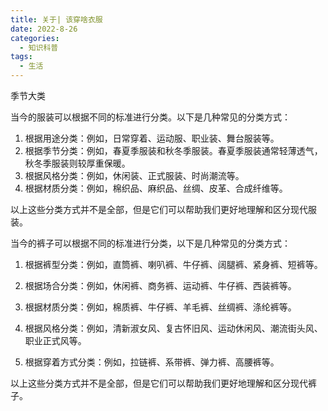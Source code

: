 ```yaml
---
title: 关于| 该穿啥衣服
date: 2022-8-26
categories:
  - 知识科普
tags:
  - 生活
---
```




季节大类



当今的服装可以根据不同的标准进行分类。以下是几种常见的分类方式：

1. 根据用途分类：例如，日常穿着、运动服、职业装、舞台服装等。
2. 根据季节分类：例如，春夏季服装和秋冬季服装。春夏季服装通常轻薄透气，秋冬季服装则较厚重保暖。
3. 根据风格分类：例如，休闲装、正式服装、时尚潮流等。
6. 根据材质分类：例如，棉织品、麻织品、丝绸、皮革、合成纤维等。

以上这些分类方式并不是全部，但是它们可以帮助我们更好地理解和区分现代服装。



当今的裤子可以根据不同的标准进行分类，以下是几种常见的分类方式：

1. 根据裤型分类：例如，直筒裤、喇叭裤、牛仔裤、阔腿裤、紧身裤、短裤等。

2. 根据场合分类：例如，休闲裤、商务裤、运动裤、牛仔裤、西装裤等。

3. 根据材质分类：例如，棉质裤、牛仔裤、羊毛裤、丝绸裤、涤纶裤等。

4. 根据风格分类：例如，清新淑女风、复古怀旧风、运动休闲风、潮流街头风、职业正式风等。

5. 根据穿着方式分类：例如，拉链裤、系带裤、弹力裤、高腰裤等。

以上这些分类方式并不是全部，但是它们可以帮助我们更好地理解和区分现代裤子。